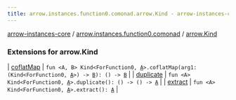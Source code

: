 ```yaml
---
title: arrow.instances.function0.comonad.arrow.Kind - arrow-instances-core
---
```


[arrow-instances-core](../../index.html) / [arrow.instances.function0.comonad](../index.html) / [arrow.Kind](./index.html)

### Extensions for arrow.Kind

| [coflatMap](coflat-map.html) | `fun <A, B> Kind<ForFunction0, `[`A`](coflat-map.html#A)`>.coflatMap(arg1: (Kind<ForFunction0, `[`A`](coflat-map.html#A)`>) -> `[`B`](coflat-map.html#B)`): () -> `[`B`](coflat-map.html#B) |
| [duplicate](duplicate.html) | `fun <A> Kind<ForFunction0, `[`A`](duplicate.html#A)`>.duplicate(): () -> () -> `[`A`](duplicate.html#A) |
| [extract](extract.html) | `fun <A> Kind<ForFunction0, `[`A`](extract.html#A)`>.extract(): `[`A`](extract.html#A) |

